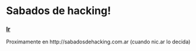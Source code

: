 <h1>Sabados de hacking!</h1>
<h3><a href="http://sabadosdehacking.herokuapp.com">Ir</a></h3>
<p>Proximamente en http://sabadosdehacking.com.ar (cuando nic.ar lo decida)</p>